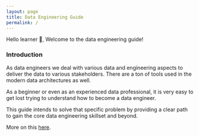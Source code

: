 ```yaml
---
layout: page
title: Data Engineering Guide
permalink: /
---
```


Hello learner 👋, Welcome to the data engineering guide!

### Introduction

As data engineers we deal with various data and engineering aspects to deliver the data to various stakeholders. There are a ton of tools used in the modern data architectures as well.

As a beginner or even as an experienced data professional, it is very easy to get lost trying to understand how to become a data engineer.

This guide intends to solve that specific problem by providing a clear path to gain the core data engineering skillset and beyond.

More on this [here](https://www.learndataengineering.guide/about/).
